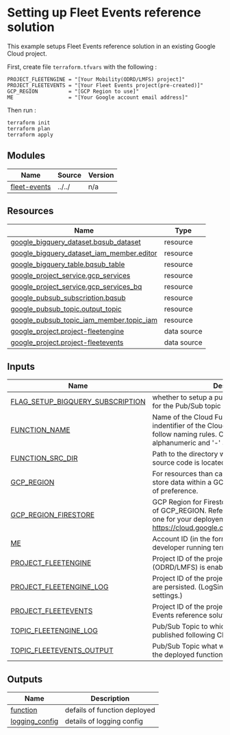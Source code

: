 # Setting up Fleet Events reference solution

This example setups Fleet Events reference solution in an existing Google Cloud project.

First, create file `terraform.tfvars` with the following :

```hcl
PROJECT_FLEETENGINE = "[Your Mobility(ODRD/LMFS) project]"
PROJECT_FLEETEVENTS = "[Your Fleet Events project(pre-created)]"
GCP_REGION          = "[GCP Region to use]"
ME                  = "[Your Google account email address]"
```

Then run :
```shell
terraform init
terraform plan
terraform apply
```

<!-- terraform-docs markdown table --output-mode insert --show data-sources,inputs,modules,outputs,resources --output-file ./README.md . -->

<!-- BEGIN_TF_DOCS -->
## Modules

| Name | Source | Version |
|------|--------|---------|
| <a name="module_fleet-events"></a> [fleet-events](#module\_fleet-events) | ../../ | n/a |

## Resources

| Name | Type |
|------|------|
| [google_bigquery_dataset.bqsub_dataset](https://registry.terraform.io/providers/hashicorp/google/latest/docs/resources/bigquery_dataset) | resource |
| [google_bigquery_dataset_iam_member.editor](https://registry.terraform.io/providers/hashicorp/google/latest/docs/resources/bigquery_dataset_iam_member) | resource |
| [google_bigquery_table.bqsub_table](https://registry.terraform.io/providers/hashicorp/google/latest/docs/resources/bigquery_table) | resource |
| [google_project_service.gcp_services](https://registry.terraform.io/providers/hashicorp/google/latest/docs/resources/project_service) | resource |
| [google_project_service.gcp_services_bq](https://registry.terraform.io/providers/hashicorp/google/latest/docs/resources/project_service) | resource |
| [google_pubsub_subscription.bqsub](https://registry.terraform.io/providers/hashicorp/google/latest/docs/resources/pubsub_subscription) | resource |
| [google_pubsub_topic.output_topic](https://registry.terraform.io/providers/hashicorp/google/latest/docs/resources/pubsub_topic) | resource |
| [google_pubsub_topic_iam_member.topic_iam](https://registry.terraform.io/providers/hashicorp/google/latest/docs/resources/pubsub_topic_iam_member) | resource |
| [google_project.project-fleetengine](https://registry.terraform.io/providers/hashicorp/google/latest/docs/data-sources/project) | data source |
| [google_project.project-fleetevents](https://registry.terraform.io/providers/hashicorp/google/latest/docs/data-sources/project) | data source |

## Inputs

| Name | Description | Type | Default | Required |
|------|-------------|------|---------|:--------:|
| <a name="input_FLAG_SETUP_BIGQUERY_SUBSCRIPTION"></a> [FLAG\_SETUP\_BIGQUERY\_SUBSCRIPTION](#input\_FLAG\_SETUP\_BIGQUERY\_SUBSCRIPTION) | whether to setup a push BigQuery subscription for the Pub/Sub topic | `bool` | `false` | no |
| <a name="input_FUNCTION_NAME"></a> [FUNCTION\_NAME](#input\_FUNCTION\_NAME) | Name of the Cloud Function. This will used as the indentifier of the Cloud Function (v2), and has to follow naming rules. Only lower case alphanumeric and '-' allowed. | `string` | `"fleetevents-fn"` | no |
| <a name="input_FUNCTION_SRC_DIR"></a> [FUNCTION\_SRC\_DIR](#input\_FUNCTION\_SRC\_DIR) | Path to the directory where the Cloud Functions source code is located. | `string` | `"../../../../../cloud-functions/"` | no |
| <a name="input_GCP_REGION"></a> [GCP\_REGION](#input\_GCP\_REGION) | For resources than can be constrained run or store data within a GCP region, the default region of preference. | `string` | `"us-central1"` | no |
| <a name="input_GCP_REGION_FIRESTORE"></a> [GCP\_REGION\_FIRESTORE](#input\_GCP\_REGION\_FIRESTORE) | GCP Region for Firestore.  If not set, will use value of GCP\_REGION. Reference and choose the right one for your deployement https://cloud.google.com/firestore/docs/locations | `string` | `"nam5"` | no |
| <a name="input_ME"></a> [ME](#input\_ME) | Account ID (in the form of email address) of the developer running terraform. | `string` | n/a | yes |
| <a name="input_PROJECT_FLEETENGINE"></a> [PROJECT\_FLEETENGINE](#input\_PROJECT\_FLEETENGINE) | Project ID of the project where Fleet Engine (ODRD/LMFS) is enabled | `string` | n/a | yes |
| <a name="input_PROJECT_FLEETENGINE_LOG"></a> [PROJECT\_FLEETENGINE\_LOG](#input\_PROJECT\_FLEETENGINE\_LOG) | Project ID of the project where Fleet Engine logs are persisted. (LogSink of Cloud Logging settings.) | `string` | n/a | yes |
| <a name="input_PROJECT_FLEETEVENTS"></a> [PROJECT\_FLEETEVENTS](#input\_PROJECT\_FLEETEVENTS) | Project ID of the project in which to setup Fleet Events reference solution. | `string` | n/a | yes |
| <a name="input_TOPIC_FLEETENGINE_LOG"></a> [TOPIC\_FLEETENGINE\_LOG](#input\_TOPIC\_FLEETENGINE\_LOG) | Pub/Sub Topic to which Fleet Engine logs are published following Cloud Logging setup. | `string` | n/a | yes |
| <a name="input_TOPIC_FLEETEVENTS_OUTPUT"></a> [TOPIC\_FLEETEVENTS\_OUTPUT](#input\_TOPIC\_FLEETEVENTS\_OUTPUT) | Pub/Sub Topic what will be created and to which the deployed function will be publishing events. | `string` | `"fleetevents-fn-output"` | no |

## Outputs

| Name | Description |
|------|-------------|
| <a name="output_function"></a> [function](#output\_function) | defails of function deployed |
| <a name="output_logging_config"></a> [logging\_config](#output\_logging\_config) | details of logging config |
<!-- END_TF_DOCS -->
